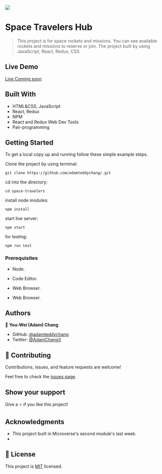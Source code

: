 ![](https://img.shields.io/badge/Microverse-blueviolet)

# Space Travelers Hub

> This project is for space rockets and missions. You can see available rockets and missions to reserve or join. The project built by using JavaScript, React, Redux, CSS.




## Live Demo

[Live Coming soon]()

## Built With

- HTML&CSS, JavaScript
- React, Redux
- NPM
- React and Redux Web Dev Tools
- Pair-programming

## Getting Started

To get a local copy up and running follow these simple example steps.

Clone the project by using terminal:

```
git clone https://github.com/adamteddychang/.git
```

cd into the directory:

```
cd space-travelers
```

install node modules:

```
npm install
```

start live server:

```
npm start
```

for testing:

```
npm run test
```

### Prerequisites

- Node.
- Code Editor.
- Web Browser.

- Web Browser.

## Authors

👤 **You-Wei (Adam) Chang** 
- GitHub: [@adamteddychang](https://github.com/adamteddychang)
- Twitter: [@AdamChang3](https://twitter.com/AdamChang3) 



## 🤝 Contributing

Contributions, issues, and feature requests are welcome!

Feel free to check the [issues page](../../issues/).

## Show your support

Give a ⭐️ if you like this project!

## Acknowledgments

- This project built in Microverse's second module's last week.
-

## 📝 License

This project is [MIT](./MIT.md) licensed.
